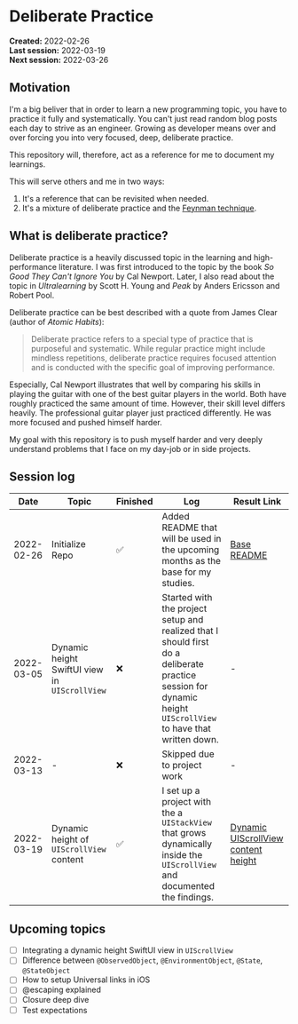 # Deliberate Practice

**Created:** 2022-02-26</br>
**Last session:** 2022-03-19</br>
**Next session:** 2022-03-26

## Motivation

I'm a big beliver that in order to learn a new programming topic, you have to practice it fully and systematically. You can't just read random blog posts each day to strive as an engineer. Growing as developer means over and over forcing you into very focused, deep, deliberate practice. 

This repository will, therefore, act as a reference for me to document my learnings. 

This will serve others and me in two ways:

1. It's a reference that can be revisited when needed.
1. It's a mixture of deliberate practice and the [Feynman technique](https://medium.com/taking-note/learning-from-the-feynman-technique-5373014ad230).

## What is deliberate practice?

Deliberate practice is a heavily discussed topic in the learning and high-performance literature. I was first introduced to the topic by the book *So Good They Can't Ignore You* by Cal Newport. Later, I also read about the topic in *Ultralearning* by Scott H. Young and *Peak* by Anders Ericsson and Robert Pool.

Deliberate practice can be best described with a quote from James Clear (author of *Atomic Habits*):

> Deliberate practice refers to a special type of practice that is purposeful and systematic. While regular practice might include mindless repetitions, deliberate practice requires focused attention and is conducted with the specific goal of improving performance.

Especially, Cal Newport illustrates that well by comparing his skills in playing the guitar with one of the best guitar players in the world. Both have roughly practiced the same amount of time. However, their skill level differs heavily. The professional guitar player just practiced differently. He was more focused and pushed himself harder.

My goal with this repository is to push myself harder and very deeply understand problems that I face on my day-job or in side projects.

## Session log

| Date | Topic | Finished | Log | Result Link |
| ----------- | ----------- | ----------- | ----------- | ----------- |
| 2022-02-26 | Initialize Repo | ✅ | Added README that will be used in the upcoming months as the base for my studies. | [Base README](https://github.com/Brudus/deliberate_practice) |
| 2022-03-05 | Dynamic height SwiftUI view in `UIScrollView` | ❌ | Started with the project setup and realized that I should first do a deliberate practice session for dynamic height `UIScrollView` to have that written down. | - |
| 2022-03-13 | - | ❌ | Skipped due to project work | - |
| 2022-03-19 | Dynamic height of `UIScrollView` content | ✅ | I set up a project with the a `UIStackView` that grows dynamically inside the `UIScrollView` and documented the findings. | [Dynamic UIScrollView content height](https://github.com/Brudus/deliberate_practice/UIKit/DynamicUIScrollView) |

## Upcoming topics

- [ ] Integrating a dynamic height SwiftUI view in `UIScrollView`
- [ ] Difference between `@ObservedObject`, `@EnvironmentObject`, `@State`, `@StateObject`
- [ ] How to setup Universal links in iOS
- [ ] @escaping explained
- [ ] Closure deep dive
- [ ] Test expectations